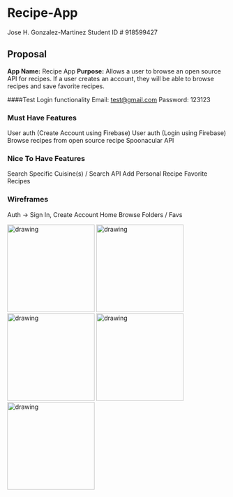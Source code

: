 # Recipe-App

Jose H. Gonzalez-Martinez
Student ID # 918599427

## Proposal
**App Name:** 	Recipe App
**Purpose:** 	Allows a user to browse an open source API for recipes. If a user creates an 
account, they will be able to browse recipes and save favorite recipes.


####Test Login functionality
Email: test@gmail.com
Password: 123123


### Must Have Features
User auth (Create Account using Firebase)
User auth (Login using Firebase)
Browse recipes from open source recipe Spoonacular API 


### Nice To Have Features
Search Specific Cuisine(s) / Search API
Add Personal Recipe
Favorite Recipes

### Wireframes
Auth → Sign In, Create Account
Home
Browse
Folders / Favs

<p float="left">
<img src="https://user-images.githubusercontent.com/40965405/140463250-127aa351-b343-4b32-b92a-d689592a6e23.jpg" alt="drawing" width="200"/>
<img src="https://user-images.githubusercontent.com/40965405/140463255-bcc775f5-1a08-42d5-9c50-e1b8473f7bcf.jpg" alt="drawing" width="200"/>
<img src="https://user-images.githubusercontent.com/40965405/140463258-c291fb10-3521-4467-9599-3e5743c4d3e2.jpg" alt="drawing" width="200"/>
<img src="https://user-images.githubusercontent.com/40965405/140463260-ef32f167-1e55-4e10-8f5d-4a53a216c45e.jpg" alt="drawing" width="200"/>
<img src="https://user-images.githubusercontent.com/40965405/140463262-5aedcb4a-ac26-4bd2-beab-0899b3812f9f.jpg" alt="drawing" width="200"/>
</p>


